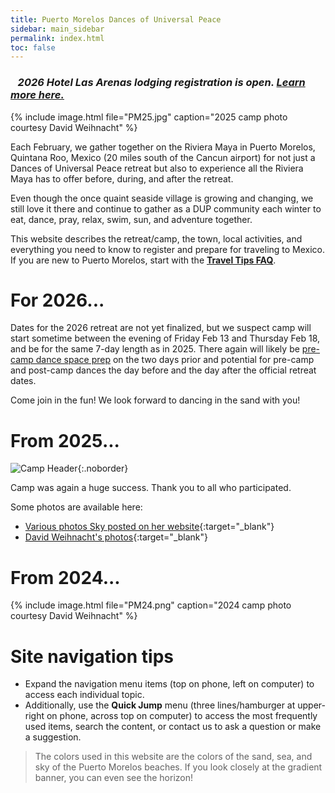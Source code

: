 ```yaml
---
title: Puerto Morelos Dances of Universal Peace
sidebar: main_sidebar
permalink: index.html
toc: false
---
```


<!--### ***&nbsp;&nbsp;&nbsp;Registration for the 2025 camp (Feb 13-19) is open. [Learn more here.](pages/register.md)***<br>-->
### ***&nbsp;&nbsp;&nbsp;2026 Hotel Las Arenas lodging registration is open. [Learn more here.](pages/booking-las-arenas.md)***

{% include image.html file="PM25.jpg" caption="2025 camp photo courtesy David Weihnacht" %}

Each February, we gather together on the Riviera Maya in Puerto Morelos, Quintana Roo, Mexico (20 miles south of the Cancun airport) for not just a Dances of Universal Peace retreat but also to experience all the Riviera Maya has to offer before, during, and after the retreat.

Even though the once quaint seaside village is growing and changing, we still love it there and continue to gather as a DUP community each winter to eat, dance, pray, relax, swim, sun, and adventure together.

This website describes the retreat/camp, the town, local activities, and everything you need to know to register and prepare for traveling to Mexico. If you are new to Puerto Morelos, start with the [**Travel Tips FAQ**](pages/travel-tips-faq.md).

# For 2026...

Dates for the 2026 retreat are not yet finalized, but we suspect camp will start sometime between the evening of Friday Feb 13 and Thursday Feb 18, and be for the same 7-day length as in 2025. There again will likely be [pre-camp dance space prep](pages/preparing-dance-space.md) on the two days prior and potential for pre-camp and post-camp dances the day before and the day after the official retreat dates.
<!-- and ends after the evening circle on Wednesday Feb 19.-->

Come join in the fun! We look forward to dancing in the sand with you!

# From 2025...
![Camp Header](../images/PM25_header.jpg){:.noborder}

Camp was again a huge success. Thank you to all who participated.

Some photos are available here:

* [Various photos Sky posted on her website](https://skyness.net/photos-puerto-morelos-february-2025/){:target="_blank"}
* [David Weihnacht's photos](https://www.flickr.com/gp/sdweihnacht/ow0338i03E){:target="_blank"}

# From 2024...
{% include image.html file="PM24.png" caption="2024 camp photo courtesy David Weihnacht" %}

# Site navigation tips
* Expand the navigation menu items (top on phone, left on computer) to access each individual topic.
* Additionally, use the **Quick Jump** menu (three lines/hamburger at upper-right on phone, across top on computer) to access the most frequently used items, search the content, or contact us to ask a question or make a suggestion.

> The colors used in this website are the colors of the sand, sea, and sky of the Puerto Morelos beaches. If you look closely at the gradient banner, you can even see the horizon!